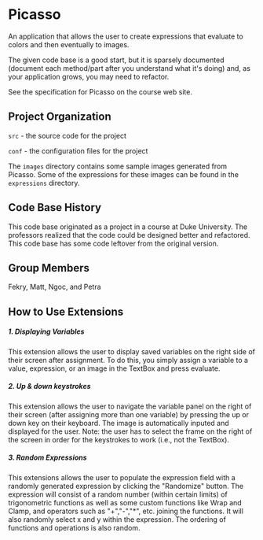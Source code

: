 # Picasso

An application that allows the user to create expressions that
evaluate to colors and then eventually to images.

The given code base is a good start, but it is sparsely documented
(document each method/part after you understand what it's doing) and,
as your application grows, you may need to refactor.

See the specification for Picasso on the course web site.

## Project Organization

`src` - the source code for the project

`conf` - the configuration files for the project

The `images` directory contains some sample images generated from Picasso.  Some of the expressions for these images can be found in the `expressions` directory.

## Code Base History

This code base originated as a project in a course at Duke University.  The professors realized that the code could be designed better and refactored.  This code base has some code leftover from the original version.

## Group Members

Fekry, Matt, Ngoc, and Petra

## How to Use Extensions

##### 1. Displaying Variables
This extension allows the user to display saved variables on the right side of their screen after assignment. To do this, you simply assign a variable to a value, expression, or an image in the TextBox and press evaluate. 

##### 2. Up & down keystrokes
This extension allows the user to navigate the variable panel on the right of their screen (after assigning more than one variable) by pressing the up or down key on their keyboard. The image is automatically inputed and displayed for the user. Note: the user has to select the frame on the right of the screen in order for the keystrokes to work (i.e., not the TextBox).

##### 3. Random Expressions
This extensions allows the user to populate the expression field with a randomly generated expression by clicking the "Randomize" button. The expression will consist of a random number (within certain limits) of trigonometric functions as well as some custom functions like Wrap and Clamp, and operators such as "+","-","*", etc. joining the functions. It will also randomly select x and y within the expression. The ordering of functions and operations is also random.
